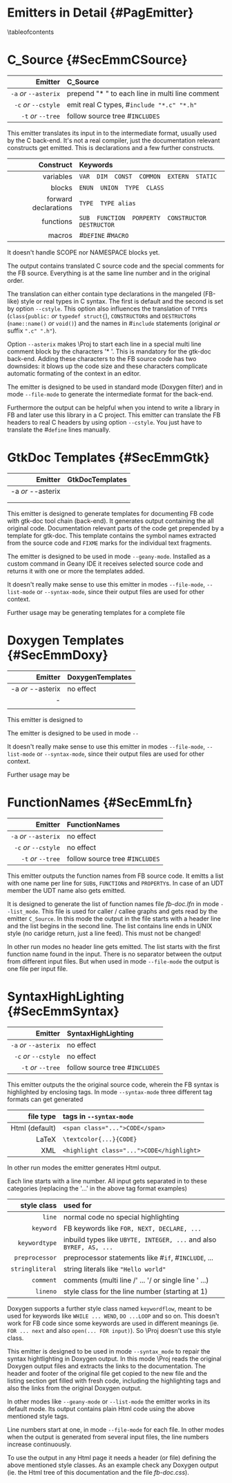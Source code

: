 Emitters in Detail  {#PagEmitter}
==================
\tableofcontents


C_Source  {#SecEmmCSource}
========

| Emitter                 | C_Source                                        |
| ----------------------: | :---------------------------------------------- |
| `-a` *or* `--asterix`   | prepend "* " to each line in multi line comment |
| `-c` *or* `--cstyle`    | emit real C types, #`include "*.c" "*.h"`       |
| `-t` *or* `--tree`      | follow source tree #`INCLUDES`                  |

This emitter translates its input in to the intermediate format,
usually used by the C back-end. It's not a real compiler, just the
documentation relevant constructs get emitted. This is declarations and
a few further constructs.

|            Construct | Keywords                                           |
| -------------------: | :------------------------------------------------- |
|            variables | `VAR  DIM  CONST  COMMON  EXTERN  STATIC`          |
|               blocks | `ENUN  UNION  TYPE  CLASS`                         |
| forward declarations | `TYPE  TYPE alias`                                 |
|            functions | `SUB  FUNCTION  PORPERTY  CONSTRUCTOR  DESTRUCTOR` |
|               macros | #`DEFINE`  #`MACRO`                                |

It doesn't handle SCOPE nor NAMESPACE blocks yet.

The output contains translated C source code and the special comments
for the FB source. Everything is at the same line number and in the
original order.

The translation can either contain type declarations in the mangeled
(FB-like) style or real types in C syntax. The first is default and the
second is set by option `--cstyle`. This option also influences the
translation of `TYPE`s (`class{public:` *or* `typedef struct{`),
`CONSTRUCTOR`s and `DESTRUCTOR`s (`name::name()` *or* `void()`) and the
names in #`include` statements (original *or* suffix `".c" ".h"`).

Option `--asterix` makes \Proj to start each line in a special multi
line comment block by the characters '* '. This is mandatory for the
gtk-doc back-end. Adding these characters to the FB source code has two
downsides: it blows up the code size and these characters complicate
automatic formating of the context in an editor.

The emitter is designed to be used in standard mode (Doxygen filter)
and in mode `--file-mode` to generate the intermediate format for the
back-end.

Furthermore the output can be helpful when you intend to write a
library in FB and later use this library in a C project. This emitter
can translate the FB headers to real C headers by using option
`--cstyle`. You just have to translate the #`define` lines manually.


GtkDoc Templates  {#SecEmmGtk}
================

| Emitter                           | GtkDocTemplates                   |
| --------------------------------: | :-------------------------------- |
| -a *or* --asterix                 |                                   |
|                                   |                                   |
|                                   |                                   |

This emitter is designed to generate templates for documenting FB code
with gtk-doc tool chain (back-end). It generates output containing the
all original code. Documentation relevant parts of the code get
prepended by a template for gtk-doc. This template contains the symbol
names extracted from the source code and `FIXME` marks for the
individual text fragments.

The emitter is designed to be used in mode `--geany-mode`. Installed as
a custom command in Geany IDE it receives selected source code and
returns it with one or more the templates added.

It doesn't really make sense to use this emitter in modes `--file-mode`,
`--list-mode` or `--syntax-mode`, since their output files are used for
other context.

Further usage may be generating templates for a complete file


Doxygen Templates  {#SecEmmDoxy}
=================

| Emitter                           | DoxygenTemplates                  |
| --------------------------------: | :-------------------------------- |
| -a *or* --asterix                 | no effect                         |
| -                                 |                                   |
|                                   |                                   |

This emitter is designed to

The emitter is designed to be used in mode `--`

It doesn't really make sense to use this emitter in modes `--file-mode`,
`--list-mode` or `--syntax-mode`, since their output files are used for
other context.

Further usage may be


FunctionNames  {#SecEmmLfn}
=============

| Emitter                 | FunctionNames                  |
| ----------------------: | :----------------------------- |
| `-a` *or* `--asterix`   | no effect                      |
| `-c` *or* `--cstyle`    | no effect                      |
| `-t` *or* `--tree`      | follow source tree #`INCLUDES` |

This emitter outputs the function names from FB source code. It emitts
a list with one name per line for `SUB`s, `FUNCTION`s and `PROPERTY`s.
In case of an UDT member the UDT name also gets emitted.

It is designed to generate the list of function names file *fb-doc.lfn*
in mode `--list_mode`. This file is used for caller / callee graphs and
gets read by the emitter `C_Source`. In this mode the output in the file
starts with a header line and the list begins in the second line. The
list contains line ends in UNIX style (no caridge return, just a line
feed). This must not be changed!

In other run modes no header line gets emitted. The list starts with
the first function name found in the input. There is no separator
between the output from different input files. But when used in mode
`--file-mode` the output is one file per input file.


SyntaxHighLighting  {#SecEmmSyntax}
===================

| Emitter                 | SyntaxHighLighting             |
| ----------------------: | :----------------------------- |
| `-a` *or* `--asterix`   | no effect                      |
| `-c` *or* `--cstyle`    | no effect                      |
| `-t` *or* `--tree`      | follow source tree #`INCLUDES` |

This emitter outputs the the original source code, wherein the FB
syntax is highlighted by enclosing tags. In mode `--syntax-mode`
three different tag formats can get generated

|      file type | tags in `--syntax-mode`                   |
| -------------: | :---------------------------------------- |
| Html (default) | `<span class="...">CODE</span>`           |
|          LaTeX | `\textcolor{...}{CODE}`                |
|            XML | `<highlight class="...">CODE</highlight>` |

In other run modes the emitter generates Html output.

Each line starts with a line number. All input gets separated in to
these categories (replacing the '...' in the above tag format examples)

|     style class | used for                                                            |
| --------------: | :------------------------------------------------------------------ |
|          `line` | normal code no special highlighting                                 |
|       `keyword` | FB keywords like `FOR, NEXT, DECLARE, ...`                          |
|   `keywordtype` | inbuild types like `UBYTE, INTEGER, ...` and also `BYREF, AS, ...`  |
|  `preprocessor` | preprocessor statements like #`if`, #`INCLUDE`, ...                 |
| `stringliteral` | string literals like `"Hello world"`                                |
|       `comment` | comments (multi line /&apos; ... &apos;/ or single line &apos; ...) |
|        `lineno` | style class for the line number (starting at 1)                     |

Doxygen supports a further style class named `keywordflow`, meant to be
used for keywords like `WHILE ... WEND`, `DO ...LOOP` and so on. This
doesn't work for FB code since some keywords are used in different
meanings (ie. `FOR ... next` and also `open(... FOR input)`). So \Proj
doesn't use this style class.

This emitter is designed to be used in mode `--syntax_mode` to repair
the syntax hightlighting in Doxygen output. In this mode \Proj reads
the original Doxygen output files and extracts the links to the
documentation. The header and footer of the original file get copied to
the new file and the listing section get filled with fresh code,
including the highlighting tags and also the links from the
original Doxygen output.

In other modes like `--geany-mode` or `--list-mode` the emitter works
in its default mode. Its output contains plain Html code using the
above mentioned style tags.

Line numbers start at one, in mode `--file-mode` for each file. In
other modes when the output is generated from several input files, the
line numbers increase continuously.

To use the output in any Html page it needs a header (or file)
defining the above mentioned style classes. As an example check any
Doxygen output (ie. the Html tree of this documentation and the file
*fb-doc.css*).
